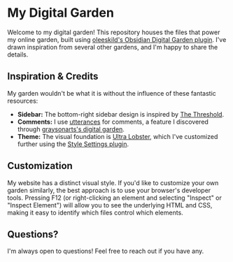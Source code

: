 # My Digital Garden

Welcome to my digital garden! This repository houses the files that power my online garden, built using [oleeskild's Obsidian Digital Garden plugin](https://github.com/oleeskild/obsidian-digital-garden).  I've drawn inspiration from several other gardens, and I'm happy to share the details.

## Inspiration & Credits

My garden wouldn't be what it is without the influence of these fantastic resources:

*   **Sidebar:** The bottom-right sidebar design is inspired by [The Threshold](https://hermitage.utsob.me/).
*   **Comments:** I use [utterances](https://utteranc.es/) for comments, a feature I discovered through [graysonarts's digital garden](https://github.com/graysonarts/digital-garden/tree/main).
*   **Theme:** The visual foundation is [Ultra Lobster](https://github.com/7368697661/Ultra-Lobster), which I've customized further using the [Style Settings plugin](https://github.com/mgmeyers/obsidian-style-settings).

## Customization

My website has a distinct visual style.  If you'd like to customize your own garden similarly, the best approach is to use your browser's developer tools.  Pressing F12 (or right-clicking an element and selecting "Inspect" or "Inspect Element") will allow you to see the underlying HTML and CSS, making it easy to identify which files control which elements.

## Questions?

I'm always open to questions! Feel free to reach out if you have any.
